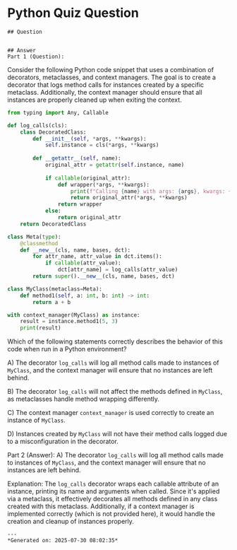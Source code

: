 # Python Quiz Question
    
    ## Question
    
    
    ## Answer
    Part 1 (Question):
Consider the following Python code snippet that uses a combination of decorators, metaclasses, and context managers. The goal is to create a decorator that logs method calls for instances created by a specific metaclass. Additionally, the context manager should ensure that all instances are properly cleaned up when exiting the context.

```python
from typing import Any, Callable

def log_calls(cls):
    class DecoratedClass:
        def __init__(self, *args, **kwargs):
            self.instance = cls(*args, **kwargs)
        
        def __getattr__(self, name):
            original_attr = getattr(self.instance, name)
            
            if callable(original_attr):
                def wrapper(*args, **kwargs):
                    print(f"Calling {name} with args: {args}, kwargs: {kwargs}")
                    return original_attr(*args, **kwargs)
                return wrapper
            else:
                return original_attr
    return DecoratedClass

class Meta(type):
    @classmethod
    def __new__(cls, name, bases, dct):
        for attr_name, attr_value in dct.items():
            if callable(attr_value):
                dct[attr_name] = log_calls(attr_value)
        return super().__new__(cls, name, bases, dct)

class MyClass(metaclass=Meta):
    def method1(self, a: int, b: int) -> int:
        return a + b

with context_manager(MyClass) as instance:
    result = instance.method1(5, 3)
    print(result)
```

Which of the following statements correctly describes the behavior of this code when run in a Python environment?

A) The decorator `log_calls` will log all method calls made to instances of `MyClass`, and the context manager will ensure that no instances are left behind.

B) The decorator `log_calls` will not affect the methods defined in `MyClass`, as metaclasses handle method wrapping differently.

C) The context manager `context_manager` is used correctly to create an instance of `MyClass`.

D) Instances created by `MyClass` will not have their method calls logged due to a misconfiguration in the decorator.

Part 2 (Answer):
A) The decorator `log_calls` will log all method calls made to instances of `MyClass`, and the context manager will ensure that no instances are left behind.

Explanation: The `log_calls` decorator wraps each callable attribute of an instance, printing its name and arguments when called. Since it's applied via a metaclass, it effectively decorates all methods defined in any class created with this metaclass. Additionally, if a context manager is implemented correctly (which is not provided here), it would handle the creation and cleanup of instances properly.
    
    ---
    *Generated on: 2025-07-30 08:02:35*
    